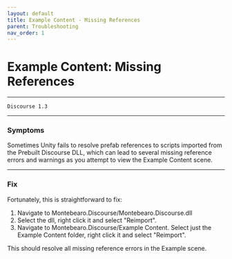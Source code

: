 ```yaml
---
layout: default
title: Example Content - Missing References
parent: Troubleshooting
nav_order: 1
---
```


# Example Content: Missing References
---
```
Discourse 1.3
```
---

### Symptoms

Sometimes Unity fails to resolve prefab references to scripts imported from the Prebuilt Discourse DLL, which can lead to several missing reference errors and warnings as you attempt to view the Example Content scene.

---

### Fix

Fortunately, this is straightforward to fix:

1. Navigate to Montebearo.Discourse/Montebearo.Discourse.dll
2. Select the dll, right click it and select "Reimport".
3. Navigate to Montebearo.Discourse/Example Content. Select just the Example Content folder, right click it and select "Reimport".

This should resolve all missing reference errors in the Example scene.